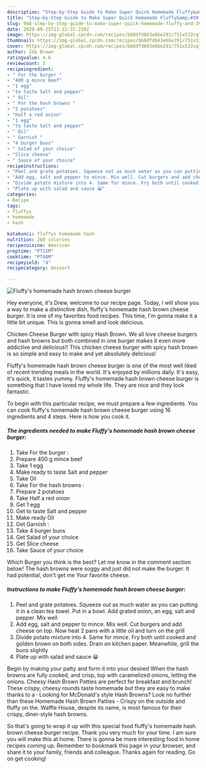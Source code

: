 ```yaml
---
description: "Step-by-Step Guide to Make Super Quick Homemade Fluffy&amp;#39;s homemade hash brown cheese burger"
title: "Step-by-Step Guide to Make Super Quick Homemade Fluffy&amp;#39;s homemade hash brown cheese burger"
slug: 948-step-by-step-guide-to-make-super-quick-homemade-fluffy-and-39-s-homemade-hash-brown-cheese-burger
date: 2020-09-25T11:32:37.230Z
image: https://img-global.cpcdn.com/recipes/bb8dfd843e6be291/751x532cq70/fluffys-homemade-hash-brown-cheese-burger-recipe-main-photo.jpg
thumbnail: https://img-global.cpcdn.com/recipes/bb8dfd843e6be291/751x532cq70/fluffys-homemade-hash-brown-cheese-burger-recipe-main-photo.jpg
cover: https://img-global.cpcdn.com/recipes/bb8dfd843e6be291/751x532cq70/fluffys-homemade-hash-brown-cheese-burger-recipe-main-photo.jpg
author: Ida Brown
ratingvalue: 4.6
reviewcount: 3
recipeingredient:
- " For the burger "
- "400 g mince beef"
- "1 egg"
- "to taste Salt and pepper"
- " Oil"
- " For the hash browns "
- "2 potatoes"
- "Half a red onion"
- "1 egg"
- "to taste Salt and pepper"
- " Oil"
- " Garnish "
- "4 burger buns"
- " Salad of your choice"
- "Slice cheese"
- " Sauce of your choice"
recipeinstructions:
- "Peel and grate potatoes. Squeeze out as much water as you can putting it in a clean tea towel. Put in a bowl. Add grated onion, an egg, salt and pepper. Mix well"
- "Add egg, salt and pepper to mince. Mix well. Cut burgers and add cheese on top. Now heat 2 pans with a little oil and turn on the grill"
- "Divide potato mixture into 4. Same for mince. Fry both until cooked and golden brown on both sides. Drain on kitchen paper. Meanwhile, grill the buns slightly"
- "Plate up with salad and sauce 😀"
categories:
- Recipe
tags:
- fluffys
- homemade
- hash

katakunci: fluffys homemade hash 
nutrition: 260 calories
recipecuisine: American
preptime: "PT15M"
cooktime: "PT48M"
recipeyield: "4"
recipecategory: Dessert

---
```



![Fluffy&#39;s homemade hash brown cheese burger](https://img-global.cpcdn.com/recipes/bb8dfd843e6be291/751x532cq70/fluffys-homemade-hash-brown-cheese-burger-recipe-main-photo.jpg)

Hey everyone, it's Drew, welcome to our recipe page. Today, I will show you a way to make a distinctive dish, fluffy&#39;s homemade hash brown cheese burger. It is one of my favorites food recipes. This time, I'm gonna make it a little bit unique. This is gonna smell and look delicious.

Chicken Cheese Burger with spicy Hash Brown. We all love cheese burgers and hash browns but both combined in one burger makes it even more addictive and delicious!! This chicken cheese burger with spicy hash brown is so simple and easy to make and yet absolutely delicious!

Fluffy&#39;s homemade hash brown cheese burger is one of the most well liked of recent trending meals in the world. It's enjoyed by millions daily. It's easy, it's quick, it tastes yummy. Fluffy&#39;s homemade hash brown cheese burger is something that I have loved my whole life. They are nice and they look fantastic.


To begin with this particular recipe, we must prepare a few ingredients. You can cook fluffy&#39;s homemade hash brown cheese burger using 16 ingredients and 4 steps. Here is how you cook it.

<!--inarticleads1-->

##### The ingredients needed to make Fluffy&#39;s homemade hash brown cheese burger:

1. Take  For the burger :
1. Prepare 400 g mince beef
1. Take 1 egg
1. Make ready to taste Salt and pepper
1. Take  Oil
1. Take  For the hash browns :
1. Prepare 2 potatoes
1. Take Half a red onion
1. Get 1 egg
1. Get to taste Salt and pepper
1. Make ready  Oil
1. Get  Garnish :
1. Take 4 burger buns
1. Get  Salad of your choice
1. Get Slice cheese
1. Take  Sauce of your choice


Which Burger you think is the best? Let me know in the comment section below! The hash browns were soggy and just did not make the burger. It had potential, don&#39;t get me Your favorite cheese. 

<!--inarticleads2-->

##### Instructions to make Fluffy&#39;s homemade hash brown cheese burger:

1. Peel and grate potatoes. Squeeze out as much water as you can putting it in a clean tea towel. Put in a bowl. Add grated onion, an egg, salt and pepper. Mix well
1. Add egg, salt and pepper to mince. Mix well. Cut burgers and add cheese on top. Now heat 2 pans with a little oil and turn on the grill
1. Divide potato mixture into 4. Same for mince. Fry both until cooked and golden brown on both sides. Drain on kitchen paper. Meanwhile, grill the buns slightly
1. Plate up with salad and sauce 😀


Begin by making your patty and form it into your desired When the hash browns are fully cooked, and crisp, top with caramelized onions, letting the onions. Cheesy Hash Brown Patties are perfect for breakfast and brunch! These crispy, cheesy rounds taste homemade but they are easy to make thanks to a · Looking for McDonald&#39;s style Hash Browns? Look no further than these Homemade Hash Brown Patties - Crispy on the outside and fluffy on the. Waffle House, despite its name, is most famous for their crispy, diner-style hash browns. 

So that's going to wrap it up with this special food fluffy&#39;s homemade hash brown cheese burger recipe. Thank you very much for your time. I am sure you will make this at home. There is gonna be more interesting food in home recipes coming up. Remember to bookmark this page in your browser, and share it to your family, friends and colleague. Thanks again for reading. Go on get cooking!
